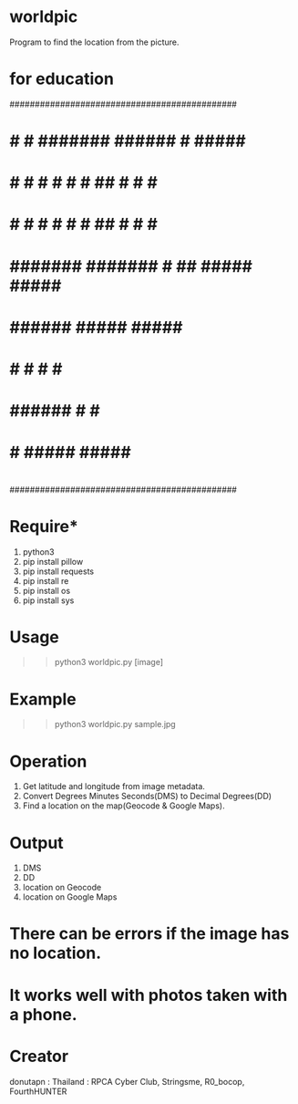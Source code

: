 # worldpic
Program to find the location from the picture.
# for education

#############################################
#                                           #
#  #     #  #######  ######  #      #####   #
#  #  #  #  #     #  #   ##  #      #    #  #
#  #  #  #  #     #  # ##    #      #    #  #
#  #######  #######  #   ##  #####  #####   #
#                                           #
#           ######   #####   #####          #
#           #     #    #    #               #
#           ######     #    #               #
#           #        #####   #####          #
#                                           #
#############################################

# Require*
1. python3
2. pip install pillow
3. pip install requests
4. pip install re
5. pip install os
6. pip install sys

# Usage
>> python3 worldpic.py [image]

# Example
>> python3 worldpic.py sample.jpg

# Operation
1. Get latitude and longitude from image metadata.
2. Convert Degrees Minutes Seconds(DMS) to Decimal Degrees(DD)
3. Find a location on the map(Geocode & Google Maps).

# Output
1. DMS
2. DD
3. location on Geocode
4. location on Google Maps

# There can be errors if the image has no location.
# It works well with photos taken with a phone.

# Creator
donutapn : Thailand : RPCA Cyber Club, Stringsme, R0_bocop, FourthHUNTER
